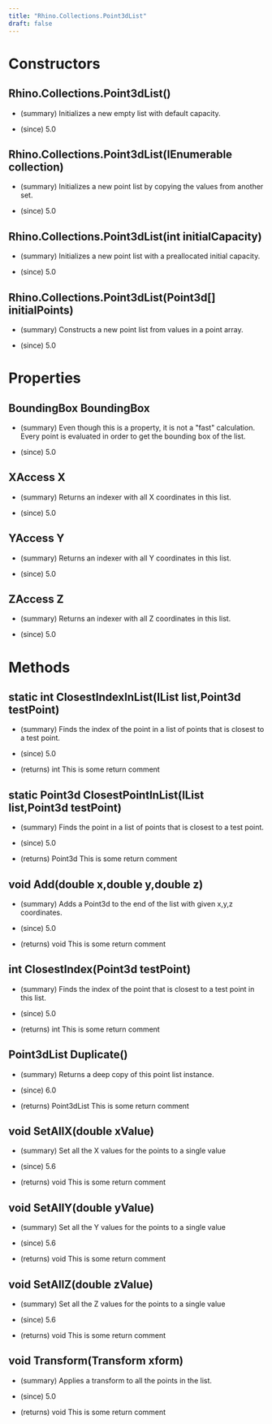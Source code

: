 ```yaml
---
title: "Rhino.Collections.Point3dList"
draft: false
---
```


# Constructors
## Rhino.Collections.Point3dList()
- (summary) 
     Initializes a new empty list with default capacity.
     
- (since) 5.0
## Rhino.Collections.Point3dList(IEnumerable<Point3d> collection)
- (summary) 
     Initializes a new point list by copying the values from another set.
     
- (since) 5.0
## Rhino.Collections.Point3dList(int initialCapacity)
- (summary) 
     Initializes a new point list with a preallocated initial capacity.
     
- (since) 5.0
## Rhino.Collections.Point3dList(Point3d[] initialPoints)
- (summary) 
     Constructs a new point list from values in a point array.
     
- (since) 5.0
# Properties
## BoundingBox BoundingBox
- (summary) 
     Even though this is a property, it is not a "fast" calculation. Every point is
     evaluated in order to get the bounding box of the list.
     
- (since) 5.0
## XAccess X
- (summary) 
     Returns an indexer with all X coordinates in this list.
     
- (since) 5.0
## YAccess Y
- (summary) 
     Returns an indexer with all Y coordinates in this list.
     
- (since) 5.0
## ZAccess Z
- (summary) 
     Returns an indexer with all Z coordinates in this list.
     
- (since) 5.0
# Methods
## static int ClosestIndexInList(IList<Point3d> list,Point3d testPoint)
- (summary) 
     Finds the index of the point in a list of points that is closest to a test point.
     
- (since) 5.0
- (returns) int This is some return comment
## static Point3d ClosestPointInList(IList<Point3d> list,Point3d testPoint)
- (summary) 
     Finds the point in a list of points that is closest to a test point.
     
- (since) 5.0
- (returns) Point3d This is some return comment
## void Add(double x,double y,double z)
- (summary) 
     Adds a Point3d to the end of the list with given x,y,z coordinates.
     
- (since) 5.0
- (returns) void This is some return comment
## int ClosestIndex(Point3d testPoint)
- (summary) 
     Finds the index of the point that is closest to a test point in this list.
     
- (since) 5.0
- (returns) int This is some return comment
## Point3dList Duplicate()
- (summary) 
     Returns a deep copy of this point list instance.
     
- (since) 6.0
- (returns) Point3dList This is some return comment
## void SetAllX(double xValue)
- (summary) 
     Set all the X values for the points to a single value
     
- (since) 5.6
- (returns) void This is some return comment
## void SetAllY(double yValue)
- (summary) 
     Set all the Y values for the points to a single value
     
- (since) 5.6
- (returns) void This is some return comment
## void SetAllZ(double zValue)
- (summary) 
     Set all the Z values for the points to a single value
     
- (since) 5.6
- (returns) void This is some return comment
## void Transform(Transform xform)
- (summary) 
     Applies a transform to all the points in the list.
     
- (since) 5.0
- (returns) void This is some return comment
